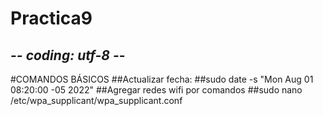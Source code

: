 # Practica9
## -*- coding: utf-8 -*-

#COMANDOS BÁSICOS
##Actualizar fecha:
##sudo date -s "Mon Aug 01 08:20:00 -05 2022"
##Agregar redes wifi por comandos
##sudo nano /etc/wpa_supplicant/wpa_supplicant.conf
